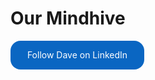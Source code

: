 <script setup>
  import { VPTeamMembers } from 'vitepress/theme'

  const members = [
    {
      avatar: 'https://avatars.githubusercontent.com/u/74470787?v=4',
      name: 'Dave Mount',
      title: 'Creator',
      links: [
        { icon: 'x', link: 'https://x.com/WeAreZenZen'},
        { icon: 'linkedin', link: 'https://www.linkedin.com/comm/mynetwork/discovery-see-all?usecase=PEOPLE_FOLLOWS&followMember=davemount'},
        { icon: 'github', link: 'https://github.com/blueisgreen'},
      ]
    },
    {
      avatar: 'https://avatars.githubusercontent.com/u/157925230?v=4',
      name: 'Zanzibar',
      title: 'Nuclear Hero',
      links: [
        { icon: 'x', link: 'https://x.com/ZanzibarNuclear'},
        { icon: 'github', link: 'https://github.com/ZanzibarNuclear'},
      ]
    },
    ]
</script>
<style>
.libutton {
    display: flex;
    flex-direction: column;
    justify-content: center;
    padding: 7px;
    text-align: center;
    outline: none;
    text-decoration: none !important;
    color: #ffffff !important;
    width: 200px;
    height: 32px;
    border-radius: 16px;
    background-color: #0A66C2;
    font-family: "SF Pro Text", Helvetica, sans-serif;
  }
</style>

# Our Mindhive

<VPTeamMembers size="small" :members="members" />

<a class="libutton" href="https://www.linkedin.com/comm/mynetwork/discovery-see-all?usecase=PEOPLE_FOLLOWS&followMember=davemount" target="_blank">Follow Dave on LinkedIn</a>
